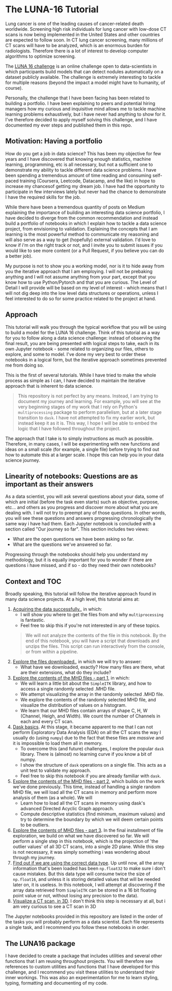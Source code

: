 # The LUNA-16 Tutorial

Lung cancer is one of the leading causes of cancer-related death worldwide. Screening high risk individuals for lung cancer with low-dose CT scans is now being implemented in the United States and other countries are expected to follow soon. In CT lung cancer screening, many millions of CT scans will have to be analyzed, which is an enormous burden for radiologists. Therefore there is a lot of interest to develop computer algorithms to optimize screening.

The [LUNA 16 challenge](https://luna16.grand-challenge.org/) is an online challenge open to data-scientists in which participants build models that can detect nodules automatically on a dataset publicly available. The challenge is extremely interesting to tackle for multiple reasons (beyond the impact a model might have to humanity, of course).

Personally, the challenge that I have been facing has been related to building a portfolio. I have been explaining to peers and potential hiring managers how my curious and inquisitive mind allows me to tackle machine learning problems exhaustively, but i have never had anything to show for it. I've therefore decided to apply myself solving this challenge, and I have documented my ever steps and published them in this repo.

## Motivation: Having a portfolio

How do you get a job in data science? This has been my objective for few years and I have discovered that knowing enough statistics, machine learning, programming, etc is all necessary, but not a sufficient one to demonstrate my ability to tackle different data science problems. I have been spending a tremendous amount of time reading and consuming self-paced training (Coursera, Leetcode, Datacamp, and the like) in hope to increase my chancesof getting my dream job.
I have had the opportunity to participate in few interviews lately but never had the chance to demonstrate I have the required skills for the job.

While there have been a tremendous quantity of posts on Medium explaining the importance of building an interesting data science portfolio, I have decided to diverge from the common recommendation and instead build a portfolio of notebooks in which I explain how to tackle a data science project, from envisioning to validation. Explaining the concepts that I am learning is the most powerful method to communicate my reasoning and will also serve as a way to get (hopefully) external validation. I'd love to know if i'm on the right track or not, and I invite you to submit issues if you would like to see more content (or a Pull Request, if you believe you can do a better job).

My purpose is not to show you a working model, nor is it to hide away from you the iterative approach that I am employing. I will not be prebaking anything and I will not assume anything from your part, except that you know how to use Python/Pytorch and that you are curious. The Level of Detail I will provide will be based on my level of interest - which means that I will not dig deep into the low level data structures or operations, unless I feel interested to do so for some practice related to the project at hand.

## Approach

This tutorial will walk you through the typical workflow that you will be using to build a model for the LUNA 16 challenge. Think of this tutorial as a way for you to follow along a data science challenge: instead of observing the final result, you are being presented with logical steps to take, each in its own Jupyter notebook - some related to organizing our files, others to explore, and some to model. I've done my very best to order these notebooks in a logical form, but the iterative approach sometimes prevented me from doing so.

This is the first of several tutorials. While I have tried to make the whole process as simple as I can, I have decided to maintain the iterative approach that is inherent to data science.

> This repository is not perfect by any means. Instead, I am trying to document my journey and learning. For example, you will see at the very beginning stages of my work that I rely on Python's `multiprocessing` package to perform parallelism, but at a later stage transition to `dask`. I have not attempted to fix my earlier work, but instead keep it as it is. This way, I hope I will be able to embed the logic that I have followed throughout the project.

The approach that I take is to simply instructions as much as possible. Therefore, in many cases, I will be experimenting with new functions and ideas on a small scale (for example, a single file) before trying to find out how to automate this at a larger scale. I hope this can help you in your data science journey.

## Linearity of notebooks: Questions are as important as their answers

As a data scientist, you will ask several questions about your data, some of which are initial (before the task even starts) such as objective, purpose, etc... and others as you progress and discover more about what you are dealing with. I will not try to preempt any of those questions. In other words, you will see these questions and answers progressing chronologically the same way i have had them.
Each Jupyter notebook is concluded with a section called "Our journey so far". This section includes two views:

- What are the open questions we have been asking so far.
- What are the questions we've answered so far.

Progressing through the notebooks should help you understand my methodology, but it is equally important for you to wonder if there are questions i have missed, and if so - do they need their own notebooks?

## Context and TOC

Broadly speaking, this tutorial will follow the iterative approach found in many data science projects. At a high level, this tutorial aims at:

1. [Acquiring the data successfully.](00%20-%20Downloading%20files.ipynb), in which:
   - I will show you where to get the files from and why `multiprocessing` is fantastic.
   - Feel free to skip this if you're not interested in any of these topics.
   > We will not analyze the contents of the file in this notebook. By the end of this notebook, you will have a script that downloads and unzips the files. This script can run interactively from the console, or from within a pipeline.
2. [Explore the files downloaded.](01%20-%20Understanding%20files%20and%20folders%20EDA.ipynb), in which we will try to answer:
    - What have we downloaded, exactly? How many files are there, what are their extensions, what do they include?
3. [Explore the contents of the MHD files - part 1](02%20-%20Exploring%20MHD%20files%20-%20part%201.ipynb), in which:
    - We will learn a little bit about the `SimpleITK` library, and how to access a single randomly selected .MHD file.
    - We attempt visualizing the array in the randomly selected .MHD file.
    - We explore the contents of the randomly selected MHD file, and visualize the distribution of values on a histogram.
    - We learn that our MHD files contain arrays of shape C, H, W (Channel, Heigh, and Width). We count the number of Channels in each and every CT scan.
4. [Dask basics](03%20-%20Dask%20basics.ipynb). At this stage, it became apparent to me that I can not perform Exploratory Data Analysis (EDA) on all the CT scans the way I usually do (using `numpy`) due to the fact that these files are *massive* and it is impossible to load them all in memory.
   - To overcome this (and future) challenges, I explore the popular `dask` library. There is (almost) no learning curve if you know a bit of numpy.
   - I show the structure of `dask` operations on a single file. This acts as a unit test to validate my approach.
   - Feel free to skip this notebook if you are already familiar with `dask`.
5. [Explore the contents of the MHD files - part 2](04%20-%20Exploring%20MHD%20files%20-%20part%202.ipynb), which builds on the work we've done previously. This time, instead of handling a single random MHD file, we will load all the CT scans in memory and perform more analysis of them (as a whole). We will
   - Learn how to load all the CT scans in memory using dask's advanced Directed Acyclic Graph approach.
   - Compute descriptive statistics (find minimum, maximum values) and try to determine the boundary by which we will deem certain points to be outliers.
6. [Explore the contents of MHD files - part 3](05%20-%20Exploring%20MHD%20files%20-%20part%203.ipynb). In the final installment of file exploration, we build on what we have discovered so far. We will perform a single step in this notebook, which is the projection of 'the outlier values' of all 3D CT scans, into a single 2D plane. While this step is not necessary, it was simply something i was wondering about through my journey.
7. [Find out if we are using the correct data type](06%20-%20is%20float32%20the%20right%20datatype.ipynb). Up until now, all the array information that's been loaded has been `np.float32` to make sure i don't cause mistakes. But this data type will consume twice the size of `np.float16`, and unless it is storing detailed values that will be needed later on, it is useless. In this notebook, I will attempt at discovering if the array data retrieved from `SimpleITK` can be stored in a 16 bit floating point value or not, without losing any precision to the data).
8. [Visualize a CT scan, in 3D](07%20-%20Visualizing%201%20CT%20scan.ipynb). I don't think this step is necessary at all, but i am very curious to see a CT scan in 3D

The Jupyter notebooks provided in this repository are listed in the order of the tasks you will probably perform as a data scientist. Each file represents a single task, and I recommend you follow these notebooks in order.

## The LUNA16 package

I have decided to create a package that includes utilities and several other functions that I am reusing throughout projects. You will therefore see references to custom utilities and functions that I have developed for this challenge, and I recommend you visit these utilities to understand their inner workings. This was also an experimentation for me to learn styling, typing, formatting and documenting of my code.
